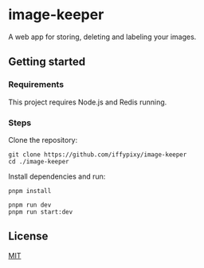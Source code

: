 # image-keeper

A web app for storing, deleting and labeling your images.

## Getting started

### Requirements

This project requires Node.js and Redis running.

### Steps

Clone the repository:

```
git clone https://github.com/iffypixy/image-keeper
cd ./image-keeper
```

Install dependencies and run:

```
pnpm install

pnpm run dev
pnpm run start:dev
```

## License

[MIT](https://choosealicense.com/licenses/mit/)
